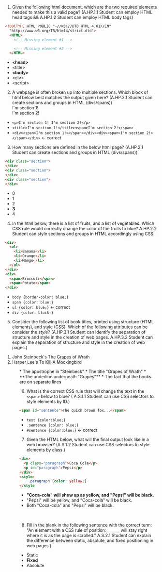 1. Given the following html document, which are the two required elements needed to make this a valid page? (A.HP.1.1 Student can employ HTML head tags && A.HP.1.2 Student can employ HTML body tags)
  ```html
  <!DOCTYPE HTML PUBLIC "-//W3C//DTD HTML 4.01//EN"
    "http://www.w3.org/TR/html4/strict.dtd">
    <HTML>
      <!-- Missing element #1 -->
  
      <!-- Missing element #2 -->
    </HTML>
  ```
  * **&lt;head>**
  * &lt;title>
  * **&lt;body>**
  * &lt;div>
  * &lt;script>

2. A webpage is often broken up into multiple sections. Which block of html below best matches the output given here? (A.HP.2.1 Student can create sections and groups in HTML (divs/spans))
<br><div><span>I'm section 1!</span></div><div><span>I'm section 2!</span></div>

  * ```<p>I'm section 1! I'm section 2!</p>```
  * ```<title>I'm section 1!</title><span>I'm section 2!</span>```
  * ```<div><span>I'm section 1!></span></div><div><span>I'm section 2!></span></div>``` <- correct


3. How many sections are defined in the below html page? (A.HP.2.1 Student can create sections and groups in HTML (divs/spans))
  ```html
  <div class="section">
  </div>
  <div class="section">
  </div>
  <div class="section">
  </div>
  ```
  * 0
  * 1
  * 2
  * **3**
  * 4

4. In the html below, there is a list of fruits, and a list of vegetables. Which CSS rule would correctly change the color of the fruits to blue? A.HP.2.2 Student can style sections and groups in HTML accordingly using CSS.
  ```html
  <div>
    <ul>
      <li>Banana</li>
      <li>Orange</li>
      <li>Mango</li>
    </ul>
  </div>
  <div>
    <span>Broccoli</span>
    <span>Potato</span>
  </div>
  ```
  * ```body {border-color: blue;}```
  * ```span {color: blue;}```
  * ```ul {color: blue;}``` <- correct
  * ```div {color: black;}```

5. Consider the following list of book titles, printed using structure (HTML elements), and style (CSS). Which of the following attributes can be consider the *style*? (A.HP.3.1 Student can identify the separation of structure and style in the creation of web pages.
 A.HP.3.2 Student can explain the separation of structure and style in the creation of web pages.)
  <ol>
    <li>John Steinbeck's The <span style="text-decoration:underline;">Grapes</span> of Wrath</li>
    <li>Harper Lee's To Kill A Mockingbird</li>
  <ol>
  * The apostrophe in "Steinbeck"
  * The title "Grapes of Wrath"
  * **The underline underneath "Grapes"**
  * The fact that the books are on separate lines

6. What is the correct CSS rule that will change the text in the ```<span>``` below to blue? ( A.S.1.1 Student can use CSS selectors to style elements by ID.)
  ```html
  <span id="sentence">The quick brown fox...</span>
  ```
  * ```text {color:blue;}```
  * ```.sentence {color: blue;}```
  * ```#sentence {color:blue;}``` <- correct

7. Given the HTML below, what will the final output look like in a web browser? (A.S.1.2 Student can use CSS selectors to style elements by class.)
  ```html
  <div>
    <p class="paragraph">Coca Cola</p>
    <p id="paragraph">Pepsi</p>
  </div>
  <style>
      .paragraph {color: yellow;}
  </style
  ```
  * **"Coca-cola" will show up as yellow, and "Pepsi" will be black.**
  * "Pepsi" will be yellow, and "Coca-cola" will be black.
  * Both "Coca-cola" and "Pepsi" will be black.
<br>
<br>

8. Fill in the blank in the following sentence with the correct term: "An element with a CSS rule of position:_______ will stay right where it is as the page is scrolled." A.S.2.1 Student can explain the difference between static, absolute, and fixed positioning in web pages.)
  * Static
  * **Fixed**
  * Absolute
